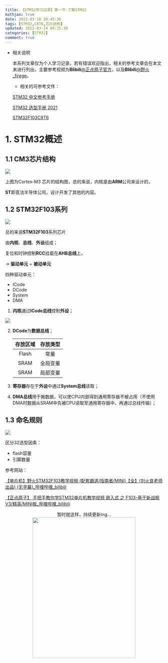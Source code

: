 ```yaml
---
title: 【STM32学习记录】第一节-了解STM32
mathjax: true
date: 2022-03-10 20:45:36
tags: [STM32,C8T6,芯片结构]
updated: 2022-03-24 09:35:30categories: [STM32]
comment: true
---
```


+   相关说明

    本系列文章仅为个人学习记录，若有错误欢迎指出，相关的参考文章会在本文末进行列出，主要参考视频为**Blibili**[@正点原子官方](https://space.bilibili.com/394620890?from=search&seid=13393056502650554081&spm_id_from=333.337.0.0)，以及**Blibili**[@野火_firege](https://space.bilibili.com/356820657?from=search&seid=6957304932395919416&spm_id_from=333.337.0.0)。

    +   相关的可参考文件：

    [STM32 中文参考手册](http://www.stm32er.com/zb_users/upload/2021/01/202101191611046723128863.pdf)

    [STM32 选型手册 2021](https://www.stmcu.com.cn/upload/Selection_Guide.pdf)

    [STM32F103C8T6 ](https://pdf1.alldatasheetcn.com/datasheet-pdf/view/201596/STMICROELECTRONICS/STM32F103C8T6.html)

# 1.  STM32概述

## 1.1 **CM3**芯片结构

![](https://s3.bmp.ovh/imgs/2022/03/2dd63aab5ae67707.png)

上图为Cortex-M3 芯片的结构图，总的来说，内核是由**ARM**公司来设计的，

**ST**即意法半导体公司，设计开发了其他的内容。

## 1.2 STM32F103系列

![](https://s3.bmp.ovh/imgs/2022/03/47b00675cee9d26c.png)

总的来说**STM32F103**系列芯片

由**内核**、**总线**、**外设**组成；

复位和时钟控制**RCC**挂载在**AHB总线**上，

-> **驱动单元** + **被动单元**

四种驱动单元：

+   ICode
+   DCode
+   System
+   DMA

1.  **内核**通过**ICode总线**控制**外设**；

![](https://s3.bmp.ovh/imgs/2022/03/e58a15af0c523e3e.png)

2.  **DCode**为**数据总线**；

    | 存放区域 | 存放类型 |
    | :------: | :------: |
    |  Flash   |   常量   |
    |   SRAM   | 全局变量 |
    |   SRAM   | 局部变量 |

3.  **寄存器**存在于**外设**中通过**System总线**读取；

4.  **DMA总线**用于搬数据，可以使CPU内部得到通用寄存器不被占用（不使用DMA时数据从SRAM中先被CPU读取至通用寄存器中，再通过总线传输）；

## 1.3 命名规则

![](https://s3.bmp.ovh/imgs/2022/03/2a4430e84a485b9f.png)

区分32选型因素：

+   flash容量
+   引脚数量



参考网站：

[【单片机】野火STM32F103教学视频 (配套霸道/指南者/MINI)【全】(刘火良老师出品) (无字幕)_哔哩哔哩_bilibili](https://www.bilibili.com/video/BV1yW411Y7Gw)

[【正点原子】 手把手教你学STM32单片机教学视频 嵌入式 之 F103-基于新战舰V3/精英/MINI板_哔哩哔哩_bilibili](https://www.bilibili.com/video/BV1Lx411Z7Qa)



<center>暂时就这样，持续更新ing...<center/>

<img src="艾米莉亚1.jpg"  width="330"  height = "450" />